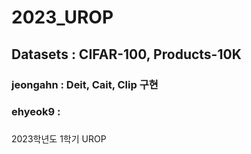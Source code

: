 # 2023_UROP
## Datasets : CIFAR-100, Products-10K


### jeongahn : Deit, Cait, Clip 구현
### ehyeok9 : 
###
###



2023학년도 1학기 UROP
